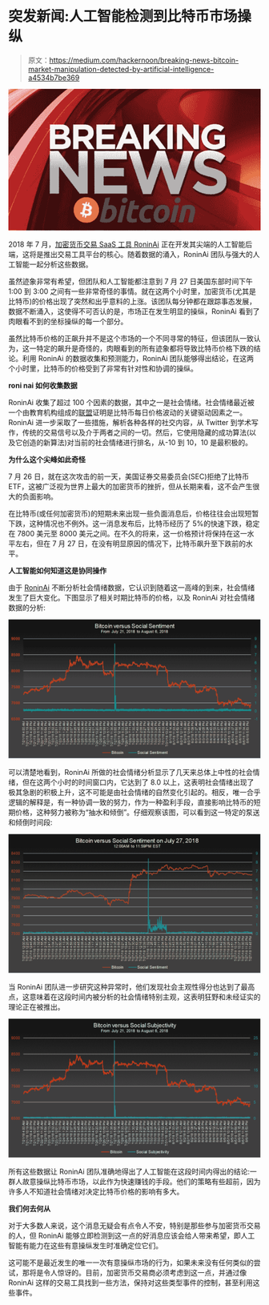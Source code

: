 # 突发新闻:人工智能检测到比特币市场操纵

> 原文：<https://medium.com/hackernoon/breaking-news-bitcoin-market-manipulation-detected-by-artificial-intelligence-a4534b7be369>

![](img/b8e337931a4b5a86c29112e357a090ab.png)

2018 年 7 月，[加密货币交易 SaaS 工具 RoninAi](https://www.roninai.com) 正在开发其尖端的人工智能后端，这将是推出交易工具平台的核心。随着数据的涌入，RoninAi 团队与强大的人工智能一起分析这些数据。

虽然迹象非常有希望，但团队和人工智能都注意到 7 月 27 日美国东部时间下午 1:00 到 3:00 之间有一些非常奇怪的事情。就在这两个小时里，加密货币(尤其是比特币)的价格出现了突然和出乎意料的上涨。该团队每分钟都在跟踪事态发展，数据不断涌入，这使得不可否认的是，市场正在发生明显的操纵，RoninAi 看到了肉眼看不到的坐标操纵的每一个部分。

虽然比特币价格的正飙升并不是这个市场的一个不同寻常的特征，但该团队一致认为，这一特定的飙升是奇怪的，肉眼看到的所有迹象都将导致比特币价格下跌的结论。利用 RoninAi 的数据收集和预测能力，RoninAi 团队能够得出结论，在这两个小时里，比特币的价格受到了非常有针对性和协调的操纵。

**roni nai 如何收集数据**

RoninAi 收集了超过 100 个因素的数据，其中之一是社会情绪。社会情绪最近被一个由教育机构组成的[联盟](https://www.stevens.edu/news/how-social-medias-powerful-silent-majority-moves-bitcoin-prices)证明是比特币每日价格波动的关键驱动因素之一。RoninAi 进一步采取了一些措施，解析各种各样的社交内容，从 Twitter 到学术写作，传统的交易信号以及介于两者之间的一切。然后，它使用隐藏的成功算法(以及它创造的新算法)对当前的社会情绪进行排名，从-10 到 10，10 是最积极的。

**为什么这个尖峰如此奇怪**

7 月 26 日，就在这次攻击的前一天，美国证券交易委员会(SEC)拒绝了比特币 ETF，这被广泛视为世界上最大的加密货币的挫折，但从长期来看，这不会产生很大的负面影响。

在比特币(或任何加密货币)的短期未来出现一些负面消息后，价格往往会出现短暂下跌，这种情况也不例外。这一消息发布后，比特币经历了 5%的快速下跌，稳定在 7800 美元至 8000 美元之间。在不久的将来，这一价格预计将保持在这一水平左右，但在 7 月 27 日，在没有明显原因的情况下，比特币飙升至下跌前的水平。

**人工智能如何知道这是协同操作**

由于 [RoninAi](https://www.roninai.com) 不断分析社会情绪数据，它认识到随着这一高峰的到来，社会情绪发生了巨大变化。下图显示了相关时期比特币的价格，以及 RoninAi 对社会情绪数据的分析:

![](img/2f3038dbcff365c748e18e31f530503a.png)

可以清楚地看到，RoninAi 所做的社会情绪分析显示了几天来总体上中性的社会情绪，但在这两个小时的时间窗口内，它达到了 8.0 以上，这表明社会情绪出现了极其急剧的积极上升，这不可能是由社会情绪的自然变化引起的。相反，唯一合乎逻辑的解释是，有一种协调一致的努力，作为一种盈利手段，直接影响比特币的短期价格，这种努力被称为“抽水和倾倒”。仔细观察该图，可以看到这一特定的泵送和倾倒时间段:

![](img/51a54c3a2183663ad6b188865b0506a5.png)

当 RoninAi 团队进一步研究这种异常时，他们发现社会主观性得分也达到了最高点，这意味着在这段时间内被分析的社会情绪特别主观，这表明狂野和未经证实的理论正在被推出。

![](img/c1f70f569a446591a0aac9aed01bbde0.png)

所有这些数据让 RoninAi 团队准确地得出了人工智能在这段时间内得出的结论:一群人故意操纵比特币市场，以此作为快速赚钱的手段。他们的策略有些超前，因为许多人不知道社会情绪对决定比特币价格的影响有多大。

**我们何去何从**

对于大多数人来说，这个消息无疑会有点令人不安，特别是那些参与加密货币交易的人，但 RoninAi 能够立即检测到这一点的好消息应该会给人带来希望，即人工智能有能力在这些有意操纵发生时准确定位它们。

这可能不是最近发生的唯一一次有意操纵市场的行为，如果未来没有任何类似的尝试，那将是令人惊讶的。目前，加密货币交易商必须考虑到这一点，并通过像 RoninAi 这样的交易工具找到一些方法，保持对这些类型事件的控制，甚至利用这些事件。